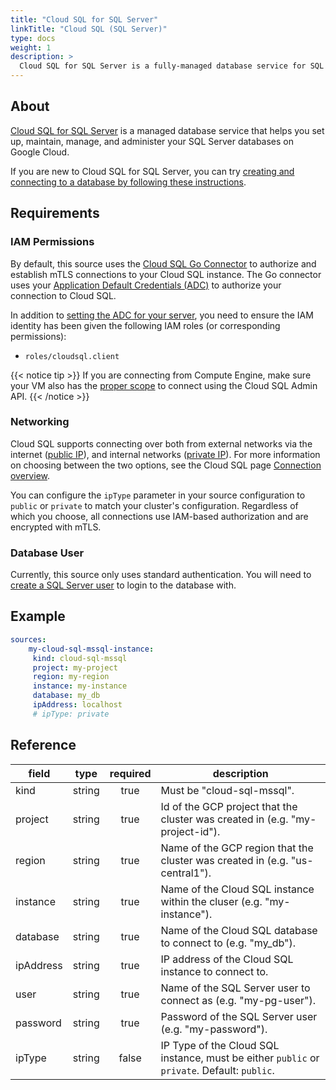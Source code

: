 ```yaml
---
title: "Cloud SQL for SQL Server"
linkTitle: "Cloud SQL (SQL Server)"
type: docs
weight: 1
description: >
  Cloud SQL for SQL Server is a fully-managed database service for SQL Server.
---
```


## About

[Cloud SQL for SQL Server][csql-mssql-docs] is a managed database service that
helps you set up, maintain, manage, and administer your SQL Server databases on
Google Cloud.

If you are new to Cloud SQL for SQL Server, you can try [creating and connecting
to a database by following these instructions][csql-mssql-connect].

[csql-mssql-docs]: https://cloud.google.com/sql/docs/sqlserver
[csql-mssql-connect]: https://cloud.google.com/sql/docs/sqlserver/connect-overview

## Requirements

### IAM Permissions

By default, this source uses the [Cloud SQL Go Connector][csql-go-conn] to
authorize and establish mTLS connections to your Cloud SQL instance. The Go
connector uses your [Application Default Credentials (ADC)][adc] to authorize
your connection to Cloud SQL.

In addition to [setting the ADC for your server][set-adc], you need to ensure
the IAM identity has been given the following IAM roles (or corresponding
permissions):

- `roles/cloudsql.client`

{{< notice tip >}}
If you are connecting from Compute Engine, make sure your VM also has the 
[proper scope][gce-access-scopes] to connect using the Cloud SQL Admin API.
{{< /notice >}}

[csql-go-conn]: https://github.com/GoogleCloudPlatform/cloud-sql-go-connector
[adc]: https://cloud.google.com/docs/authentication#adc
[set-adc]: https://cloud.google.com/docs/authentication/provide-credentials-adc
[gce-access-scopes]: https://cloud.google.com/compute/docs/access/service-accounts#accesscopesiam

### Networking

Cloud SQL supports connecting over both from external networks via the internet
([public IP][public-ip]), and internal networks ([private IP][private-ip]). 
For more information on choosing between the two options, see the Cloud SQL page 
[Connection overview][conn-overview].

You can configure the `ipType` parameter in your source configuration to 
`public` or `private` to match your cluster's configuration. Regardless of which
you choose, all connections use IAM-based authorization and are encrypted with
mTLS.

[private-ip]: https://cloud.google.com/sql/docs/sqlserver/configure-private-ip
[public-ip]: https://cloud.google.com/sql/docs/sqlserver/configure-ip
[conn-overview]: https://cloud.google.com/sql/docs/sqlserver/connect-overview

### Database User

Currently, this source only uses standard authentication. You will need to [create a
SQL Server user][cloud-sql-users] to login to the database with.

[cloud-sql-users]: https://cloud.google.com/sql/docs/sqlserver/create-manage-users

## Example

```yaml
sources:
    my-cloud-sql-mssql-instance:
     kind: cloud-sql-mssql
     project: my-project
     region: my-region
     instance: my-instance
     database: my_db
     ipAddress: localhost
     # ipType: private
```

## Reference

| **field** | **type** | **required** | **description**                                                                             |
|-----------|:--------:|:------------:|---------------------------------------------------------------------------------------------|
| kind      |  string  |     true     | Must be "cloud-sql-mssql".                                                                  |
| project   |  string  |     true     | Id of the GCP project that the cluster was created in (e.g. "my-project-id").               |
| region    |  string  |     true     | Name of the GCP region that the cluster was created in (e.g. "us-central1").                |
| instance  |  string  |     true     | Name of the Cloud SQL instance within the cluser (e.g. "my-instance").                      |
| database  |  string  |     true     | Name of the Cloud SQL database to connect to (e.g. "my_db").                                |
| ipAddress |  string  |     true     | IP address of the Cloud SQL instance to connect to.                                         |
| user      |  string  |     true     | Name of the SQL Server user to connect as (e.g. "my-pg-user").                              |
| password  |  string  |     true     | Password of the SQL Server user (e.g. "my-password").                                       |
| ipType    |  string  |    false     | IP Type of the Cloud SQL instance, must be either `public` or `private`. Default: `public`. |
